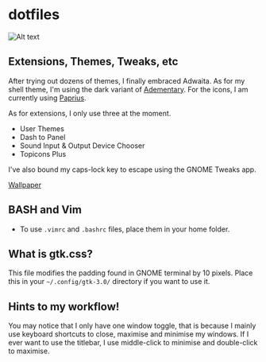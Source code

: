 # dotfiles

![Alt text](https://raw.githubusercontent.com/digiberk/dotfiles/master/screenshot.jpg)

## Extensions, Themes, Tweaks, etc

After trying out dozens of themes, I finally embraced Adwaita. As for my shell theme, I'm using the dark variant of [Adementary](https://github.com/hrdwrrsk/adementary-theme). For the icons, I am currently using [Paprius](https://github.com/PapirusDevelopmentTeam/papirus-icon-theme).

As for extensions, I only use three at the moment.

* User Themes
* Dash to Panel
* Sound Input & Output Device Chooser
* Topicons Plus

I've also bound my caps-lock key to escape using the GNOME Tweaks app.

[Wallpaper](https://unsplash.com/photos/mK7NXuEFBuU) 

## BASH and Vim

* To use `.vimrc` and `.bashrc` files, place them in your home folder.

## What is gtk.css?

This file modifies the padding found in GNOME terminal by 10 pixels. Place this in your `~/.config/gtk-3.0/` directory if you want to use it.

## Hints to my workflow!

You may notice that I only have one window toggle, that is because I mainly use keyboard shortcuts to close, maximise and minimise my windows. If I ever want to use the titlebar, I use middle-click to minimise and double-click to maximise.
